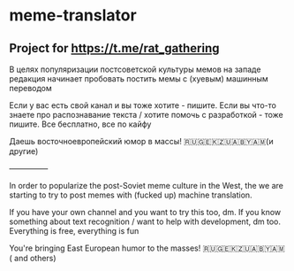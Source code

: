 # meme-translator

## Project for https://t.me/rat_gathering

В целях популяризации постсоветской культуры мемов на западе редакция начинает пробовать постить мемы с (хуевым) машинным переводом 

Если у вас есть свой канал и вы тоже хотите - пишите. Если вы что-то знаете про распознавание текста / хотите помочь с разработкой - тоже пишите. Все бесплатно, все по кайфу

Даешь восточноевропейский юмор в массы! 🇷🇺🇬🇪🇰🇿🇺🇦🇧🇾🇦🇲(и другие)

—————

In order to popularize the post-Soviet meme culture in the West, the we are starting to try to post memes with (fucked up) machine translation. 

If you have your own channel and you want to try this too, dm. If you know something about text recognition / want to help with development, dm too. Everything is free, everything is fun

You're bringing East European humor to the masses! 🇷🇺🇬🇪🇰🇿🇺🇦🇧🇾🇦🇲( and others)
